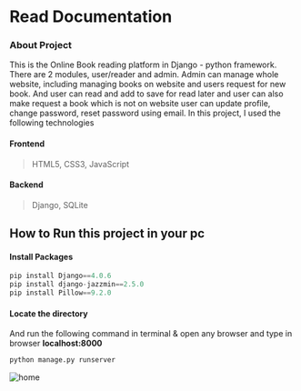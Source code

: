 # Read Documentation
### About Project
This is the Online Book reading platform in Django - python framework. There are 2 modules, user/reader and admin. Admin can manage whole website, including managing books on website and users request for new book. And user can read and add to save for read later and user can also make request a book which is not on website user can update profile, change password, reset password using email. In this project, I used the following technologies 
#### Frontend
>  HTML5,
>  CSS3,
> JavaScript 

#### Backend
> Django,
> SQLite
 
## How to Run this project in your pc
#### Install Packages
``` python
pip install Django==4.0.6
pip install django-jazzmin==2.5.0
pip install Pillow==9.2.0
``` 
#### Locate the directory
And run the following command in terminal  & open any browser and type
in browser  <b>localhost:8000</b> 
```python
python manage.py runserver
```
![home](https://user-images.githubusercontent.com/106525163/203502324-360426bb-96c7-4bce-aa09-3ef2f2ef9824.png)
